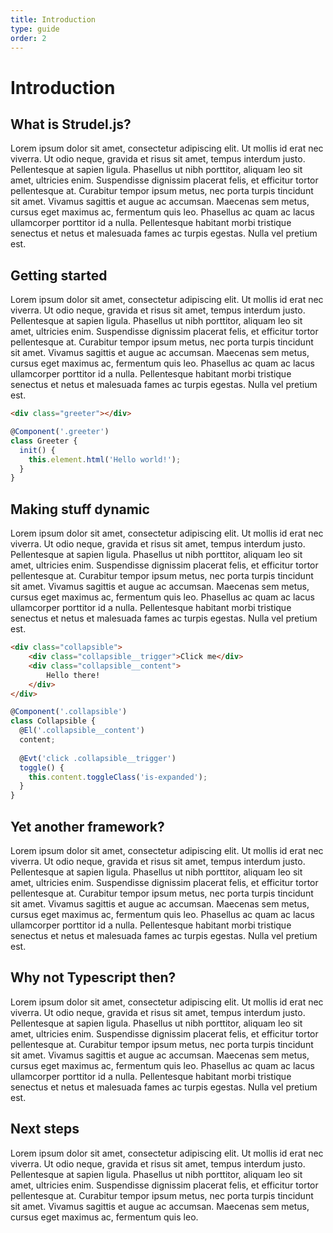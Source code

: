 ```yaml
---
title: Introduction
type: guide
order: 2
---
```


# Introduction

## What is Strudel.js?
Lorem ipsum dolor sit amet, consectetur adipiscing elit. Ut mollis id erat nec viverra. Ut odio neque, gravida et risus sit amet, tempus interdum justo. Pellentesque at sapien ligula. Phasellus ut nibh porttitor, aliquam leo sit amet, ultricies enim. Suspendisse dignissim placerat felis, et efficitur tortor pellentesque at. Curabitur tempor ipsum metus, nec porta turpis tincidunt sit amet. Vivamus sagittis et augue ac accumsan. Maecenas sem metus, cursus eget maximus ac, fermentum quis leo. Phasellus ac quam ac lacus ullamcorper porttitor id a nulla. Pellentesque habitant morbi tristique senectus et netus et malesuada fames ac turpis egestas. Nulla vel pretium est.

## Getting started
Lorem ipsum dolor sit amet, consectetur adipiscing elit. Ut mollis id erat nec viverra. Ut odio neque, gravida et risus sit amet, tempus interdum justo. Pellentesque at sapien ligula. Phasellus ut nibh porttitor, aliquam leo sit amet, ultricies enim. Suspendisse dignissim placerat felis, et efficitur tortor pellentesque at. Curabitur tempor ipsum metus, nec porta turpis tincidunt sit amet. Vivamus sagittis et augue ac accumsan. Maecenas sem metus, cursus eget maximus ac, fermentum quis leo. Phasellus ac quam ac lacus ullamcorper porttitor id a nulla. Pellentesque habitant morbi tristique senectus et netus et malesuada fames ac turpis egestas. Nulla vel pretium est.

```html
<div class="greeter"></div>
```

```js
@Component('.greeter')
class Greeter {
  init() {
    this.element.html('Hello world!');
  }
}
```

## Making stuff dynamic
Lorem ipsum dolor sit amet, consectetur adipiscing elit. Ut mollis id erat nec viverra. Ut odio neque, gravida et risus sit amet, tempus interdum justo. Pellentesque at sapien ligula. Phasellus ut nibh porttitor, aliquam leo sit amet, ultricies enim. Suspendisse dignissim placerat felis, et efficitur tortor pellentesque at. Curabitur tempor ipsum metus, nec porta turpis tincidunt sit amet. Vivamus sagittis et augue ac accumsan. Maecenas sem metus, cursus eget maximus ac, fermentum quis leo. Phasellus ac quam ac lacus ullamcorper porttitor id a nulla. Pellentesque habitant morbi tristique senectus et netus et malesuada fames ac turpis egestas. Nulla vel pretium est.

```html
<div class="collapsible">
    <div class="collapsible__trigger">Click me</div>
    <div class="collapsible__content">
        Hello there!
    </div>
</div>
```

```js
@Component('.collapsible')
class Collapsible {
  @El('.collapsible__content')
  content;
	
  @Evt('click .collapsible__trigger')
  toggle() {
    this.content.toggleClass('is-expanded');
  }
}
```

## Yet another framework?
Lorem ipsum dolor sit amet, consectetur adipiscing elit. Ut mollis id erat nec viverra. Ut odio neque, gravida et risus sit amet, tempus interdum justo. Pellentesque at sapien ligula. Phasellus ut nibh porttitor, aliquam leo sit amet, ultricies enim. Suspendisse dignissim placerat felis, et efficitur tortor pellentesque at. Curabitur tempor ipsum metus, nec porta turpis tincidunt sit amet. Vivamus sagittis et augue ac accumsan. Maecenas sem metus, cursus eget maximus ac, fermentum quis leo. Phasellus ac quam ac lacus ullamcorper porttitor id a nulla. Pellentesque habitant morbi tristique senectus et netus et malesuada fames ac turpis egestas. Nulla vel pretium est.

## Why not Typescript then?
Lorem ipsum dolor sit amet, consectetur adipiscing elit. Ut mollis id erat nec viverra. Ut odio neque, gravida et risus sit amet, tempus interdum justo. Pellentesque at sapien ligula. Phasellus ut nibh porttitor, aliquam leo sit amet, ultricies enim. Suspendisse dignissim placerat felis, et efficitur tortor pellentesque at. Curabitur tempor ipsum metus, nec porta turpis tincidunt sit amet. Vivamus sagittis et augue ac accumsan. Maecenas sem metus, cursus eget maximus ac, fermentum quis leo. Phasellus ac quam ac lacus ullamcorper porttitor id a nulla. Pellentesque habitant morbi tristique senectus et netus et malesuada fames ac turpis egestas. Nulla vel pretium est.

## Next steps
Lorem ipsum dolor sit amet, consectetur adipiscing elit. Ut mollis id erat nec viverra. Ut odio neque, gravida et risus sit amet, tempus interdum justo. Pellentesque at sapien ligula. Phasellus ut nibh porttitor, aliquam leo sit amet, ultricies enim. Suspendisse dignissim placerat felis, et efficitur tortor pellentesque at. Curabitur tempor ipsum metus, nec porta turpis tincidunt sit amet. Vivamus sagittis et augue ac accumsan. Maecenas sem metus, cursus eget maximus ac, fermentum quis leo. 